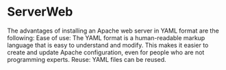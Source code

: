 # ServerWeb
The advantages of installing an Apache web server in YAML format are the following: Ease of use: The YAML format is a human-readable markup language that is easy to understand and modify. This makes it easier to create and update Apache configuration, even for people who are not programming experts. Reuse: YAML files can be reused.
